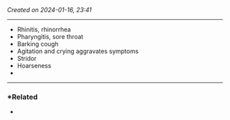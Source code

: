 *Created on 2024-01-16, 23:41* 

---
- Rhinitis, rhinorrhea
- Pharyngitis, sore throat
- Barking cough
- Agitation and crying aggravates symptoms
- Stridor
- Hoarseness
- 

---
### *Related
- 